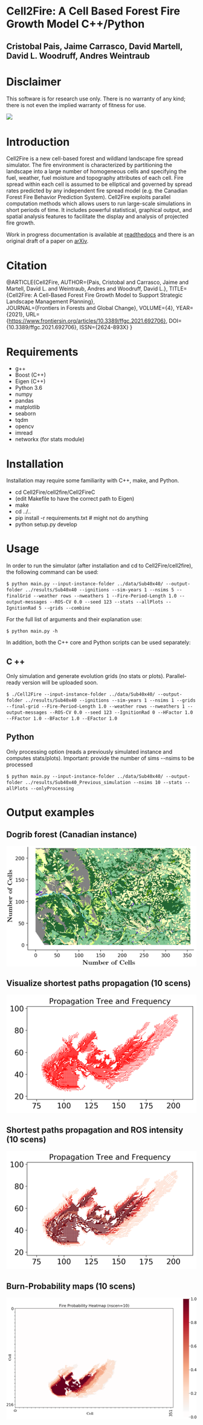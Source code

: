 # Cell2Fire: A Cell Based Forest Fire Growth Model  C++/Python
## Cristobal Pais, Jaime Carrasco, David Martell, David L. Woodruff, Andres Weintraub

# Disclaimer

This software is for research use only. There is no warranty of any kind;
there is not even the implied warranty of fitness for use.

![](https://github.com/cell2fire/Cell2Fire/workflows/TestExamples/badge.svg)

# Introduction

Cell2Fire is a new cell-based forest and wildland landscape fire spread simulator.
The fire environment is characterized by partitioning the landscape into a large number of homogeneous cells and specifying the fuel, weather, fuel moisture and topography attributes of each cell.
Fire spread within each cell is assumed to be elliptical and governed by spread rates predicted by any independent fire spread model (e.g. the Canadian Forest Fire Behavior Prediction System).
Cell2Fire exploits parallel computation methods which allows users to run large-scale simulations in short periods of time.
It includes powerful statistical, graphical output, and spatial analysis features to facilitate the display and analysis of projected fire growth.

Work in progress documentation is available at
[readthedocs](https://cell2fire.readthedocs.io/) and there is an
original draft of a paper on
[arXiv](https://arxiv.org/abs/1905.09317v1).

# Citation

@ARTICLE{Cell2Fire,
AUTHOR={Pais, Cristobal and Carrasco, Jaime and Martell, David L. and Weintraub, Andres and Woodruff, David L.},
TITLE={Cell2Fire: A Cell-Based Forest Fire Growth Model to Support Strategic Landscape Management Planning},  
JOURNAL={Frontiers in Forests and Global Change},
VOLUME={4},
YEAR={2021},
URL={https://www.frontiersin.org/articles/10.3389/ffgc.2021.692706},
DOI={10.3389/ffgc.2021.692706},
ISSN={2624-893X}
}
   
# Requirements
- g++
- Boost (C++)
- Eigen (C++)
- Python 3.6
- numpy
- pandas
- matplotlib
- seaborn
- tqdm
- opencv
- imread
- networkx (for stats module)

# Installation

Installation may require some familiarity with C++, make, and Python. 
- cd Cell2Fire/cell2fire/Cell2FireC
- (edit Makefile to have the correct path to Eigen)
- make
- cd ../..
- pip install -r requirements.txt  # might not do anything
- python setup.py develop

# Usage
In order to run the simulator (after installation and cd to  Cell2Fire/cell2fire), the following command can be used:
```
$ python main.py --input-instance-folder ../data/Sub40x40/ --output-folder ../results/Sub40x40 --ignitions --sim-years 1 --nsims 5 --finalGrid --weather rows --nweathers 1 --Fire-Period-Length 1.0 --output-messages --ROS-CV 0.0 --seed 123 --stats --allPlots --IgnitionRad 5 --grids --combine
```
For the full list of arguments and their explanation use:
```
$ python main.py -h
```

In addition, both the C++ core and Python scripts can be used separately:
## C ++
Only simulation and generate evolution grids (no stats or plots).
Parallel-ready version will be uploaded soon.
```
$ ./Cell2Fire --input-instance-folder ../data/Sub40x40/ --output-folder ../results/Sub40x40 --ignitions --sim-years 1 --nsims 1 --grids --final-grid --Fire-Period-Length 1.0 --weather rows --nweathers 1 --output-messages --ROS-CV 0.0 --seed 123 --IgnitionRad 0 --HFactor 1.0 --FFactor 1.0 --BFactor 1.0 --EFactor 1.0
```


## Python 
Only processing option (reads a previously simulated instance and computes stats/plots).
Important: provide the number of sims --nsims to be processed
```
$ python main.py --input-instance-folder ../data/Sub40x40/ --output-folder ../results/Sub40x40_Previous_simulation --nsims 10 --stats --allPlots --onlyProcessing
```

# Output examples
## Dogrib forest (Canadian instance)
![Dogrib Instance](outputs/Example4.png)

## Visualize shortest paths propagation (10 scens)
![Dogrib Fire Propagation and ROS map](outputs/Example1.png)

## Shortest paths propagation and ROS intensity (10 scens)
![Dogrib Fire Propagation map](outputs/Example2.png)

## Burn-Probability maps (10 scens)
![Dogrib BP map](outputs/Example3.png)
